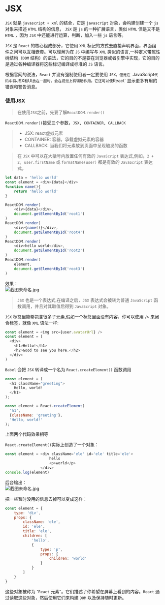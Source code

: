 # JSX
`JSX` 就是 `javascript + xml` 的结合，它是 `javascript` 对象，会构建创建一个 `js` 对象来描述 `HTML` 结构的信息， `JSX` 是 `js` 的一种扩展语言，类似 `HTML` 但是又不是 `HTML` ，因为 `JSX` 中还能进行运算，判断，加入一些 `js` 语言等。 
 
 `JSX` 是 `React` 的核心组成部分，它使用 `XML` 标记的方式去直接声明界面，界面组件之间可以互相嵌套。可以理解为在 `JS` 中编写与 `XML` 类似的语言,一种定义带属性树结构（`DOM` 结构）的语法，它的目的不是要在浏览器或者引擎中实现，它的目的是通过各种编译器将这些标记编译成标准的 `JS` 语言。  
 
 根据官网的说法，`React` 并没有强制使用者一定要使用 `JSX，但是在 `JavaScript` 代码中将 `JSX` 和 `UI` 放在一起时，会在视觉上有辅助作用。它还可以使 `React` 显示更多有用的错误和警告消息。
### 使用JSX
> 在使用`JSX`之前，先要了解`ReactDOM.render()`

`ReactDOM.render()`接受三个参数，`JSX, CONTAINER, CALLBACK`  
>* JSX: react虚拟元素
>* CONTAINER: 容器，承载虚拟元素的容器
>* CALLBACK: 当我们将元素放到页面中呈现触发的函数

> 在 `JSX` 中可以在大括号内放置任何有效的 `JavaScript` 表达式,例如，`2 + 2`，`user.firstName` 或 `formatName(user)` 都是有效的 `JavaScript` 表达式。 

````javascript
let data = 'hello world'
const element = <div>{data}</div>
function name(){
    return 'hello world'
}

ReactDOM.render(
    <div>{data}</div>,
    document.getElementById('root1')
)
ReactDOM.render(
    <div>{name()}</div>,
    document.getElementById('root4')
)
ReactDOM.render(
    <div>hello world</div>,
    document.getElementById('root2')
)
ReactDOM.render(
    element,
    document.getElementById('root3')
)
````
效果：  
![截图未命名.jpg](https://i.loli.net/2019/03/30/5c9ed7760c4d8.jpg)

> `JSX` 也是一个表达式,在编译之后，`JSX` 表达式会被转为普通 `JavaScript` 函数调用，并且对其取值后得到 `JavaScript` 对象。

`JSX` 标签里能够包含很多子元素,假如一个标签里面没有内容，你可以使用 `/>` 来闭合标签，就像 `XML` 语法一样:
````javascript
const element = <img src={user.avatarUrl} />
const element = (
  <div>
    <h1>Hello!</h1>
    <h2>Good to see you here.</h2>
  </div>
)
````

`Babel` 会把 `JSX` 转译成一个名为 `React.createElement()` 函数调用

````javascript
const element = (
  <h1 className="greeting">
    Hello, world!
  </h1>
);
````
````javascript
const element = React.createElement(
  'h1',
  {className: 'greeting'},
  'Hello, world!'
);
````
上面两个代码效果相等

`React.createElement()`实际上创造了一个对象：

````javascript
const element = <div className='ele' id='ele' title='ele'>
                    hello
                    <p>world</p>
                </div>
console.log(element)
````
后台输出：  
![截图未命名.jpg](https://i.loli.net/2019/03/30/5c9ee0077918c.jpg)

把一些暂时没用的信息去掉可以变成这样：
````javascript
const element = {
    type: 'div',
    props: {
        className: 'ele',
        id: 'ele',
        title: 'ele',
        children: [
            'hello',
            {
                type: 'p',
                props: {
                    children: 'world'
                }
            }
        ]
    }
}
````

这些对象被称为 “`React` 元素”。它们描述了你希望在屏幕上看到的内容。`React` 通过读取这些对象，然后使用它们来构建 `DOM` 以及保持随时更新。